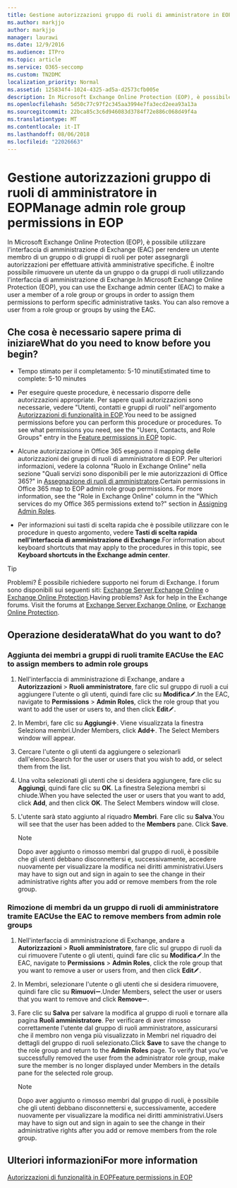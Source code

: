 ```yaml
---
title: Gestione autorizzazioni gruppo di ruoli di amministratore in EOP
ms.author: markjjo
author: markjjo
manager: laurawi
ms.date: 12/9/2016
ms.audience: ITPro
ms.topic: article
ms.service: O365-seccomp
ms.custom: TN2DMC
localization_priority: Normal
ms.assetid: 125834f4-1024-4325-ad5a-d2573cfb005e
description: In Microsoft Exchange Online Protection (EOP), è possibile utilizzare l'interfaccia di amministrazione di Exchange (EAC) per rendere un utente membro di un gruppo o di gruppi di ruoli per poter assegnargli autorizzazioni per effettuare attività amministrative specifiche. È inoltre possibile rimuovere un utente da un gruppo o da gruppi di ruoli utilizzando l'interfaccia di amministrazione di Exchange.
ms.openlocfilehash: 5d50c77c97f2c345aa3994e7fa3ecd2eea93a13a
ms.sourcegitcommit: 22bca85c3c6d946083d3784f72e886c068d49f4a
ms.translationtype: MT
ms.contentlocale: it-IT
ms.lasthandoff: 08/06/2018
ms.locfileid: "22026663"
---
```

# <a name="manage-admin-role-group-permissions-in-eop"></a><span data-ttu-id="dcc88-104">Gestione autorizzazioni gruppo di ruoli di amministratore in EOP</span><span class="sxs-lookup"><span data-stu-id="dcc88-104">Manage admin role group permissions in EOP</span></span>
  
<span data-ttu-id="dcc88-p102">In Microsoft Exchange Online Protection (EOP), è possibile utilizzare l'interfaccia di amministrazione di Exchange (EAC) per rendere un utente membro di un gruppo o di gruppi di ruoli per poter assegnargli autorizzazioni per effettuare attività amministrative specifiche. È inoltre possibile rimuovere un utente da un gruppo o da gruppi di ruoli utilizzando l'interfaccia di amministrazione di Exchange.</span><span class="sxs-lookup"><span data-stu-id="dcc88-p102">In Microsoft Exchange Online Protection (EOP), you can use the Exchange admin center (EAC) to make a user a member of a role group or groups in order to assign them permissions to perform specific administrative tasks. You can also remove a user from a role group or groups by using the EAC.</span></span>
  
## <a name="what-do-you-need-to-know-before-you-begin"></a><span data-ttu-id="dcc88-107">Che cosa è necessario sapere prima di iniziare</span><span class="sxs-lookup"><span data-stu-id="dcc88-107">What do you need to know before you begin?</span></span>

- <span data-ttu-id="dcc88-108">Tempo stimato per il completamento: 5-10 minuti</span><span class="sxs-lookup"><span data-stu-id="dcc88-108">Estimated time to complete: 5-10 minutes</span></span>
    
- <span data-ttu-id="dcc88-p103">Per eseguire queste procedure, è necessario disporre delle autorizzazioni appropriate. Per sapere quali autorizzazioni sono necessarie, vedere "Utenti, contatti e gruppi di ruoli" nell'argomento [Autorizzazioni di funzionalità in EOP](feature-permissions-in-eop.md).</span><span class="sxs-lookup"><span data-stu-id="dcc88-p103">You need to be assigned permissions before you can perform this procedure or procedures. To see what permissions you need, see the "Users, Contacts, and Role Groups" entry in the [Feature permissions in EOP](feature-permissions-in-eop.md) topic.</span></span> 
    
- <span data-ttu-id="dcc88-p104">Alcune autorizzazione in Office 365 eseguono il mapping delle autorizzazioni dei gruppi di ruoli di amministratore di EOP. Per ulteriori informazioni, vedere la colonna "Ruolo in Exchange Online" nella sezione "Quali servizi sono disponibili per le mie autorizzazioni di Office 365?" in [Assegnazione di ruoli di amministratore](https://go.microsoft.com/fwlink/p/?LinkId=286708).</span><span class="sxs-lookup"><span data-stu-id="dcc88-p104">Certain permissions in Office 365 map to EOP admin role group permissions. For more information, see the "Role in Exchange Online" column in the "Which services do my Office 365 permissions extend to?" section in [Assigning Admin Roles](https://go.microsoft.com/fwlink/p/?LinkId=286708).</span></span>
    
- <span data-ttu-id="dcc88-114">Per informazioni sui tasti di scelta rapida che è possibile utilizzare con le procedure in questo argomento, vedere **Tasti di scelta rapida nell'interfaccia di amministrazione di Exchange**.</span><span class="sxs-lookup"><span data-stu-id="dcc88-114">For information about keyboard shortcuts that may apply to the procedures in this topic, see **Keyboard shortcuts in the Exchange admin center**.</span></span>
    
> [!TIP]
> <span data-ttu-id="dcc88-p105">Problemi? È possibile richiedere supporto nei forum di Exchange. I forum sono disponibili sui seguenti siti: [Exchange Server](https://go.microsoft.com/fwlink/p/?linkId=60612),[Exchange Online](https://go.microsoft.com/fwlink/p/?linkId=267542) o [Exchange Online Protection](https://go.microsoft.com/fwlink/p/?linkId=285351).</span><span class="sxs-lookup"><span data-stu-id="dcc88-p105">Having problems? Ask for help in the Exchange forums. Visit the forums at [Exchange Server](https://go.microsoft.com/fwlink/p/?linkId=60612),[Exchange Online](https://go.microsoft.com/fwlink/p/?linkId=267542), or [Exchange Online Protection](https://go.microsoft.com/fwlink/p/?linkId=285351).</span></span> 
  
## <a name="what-do-you-want-to-do"></a><span data-ttu-id="dcc88-118">Operazione desiderata</span><span class="sxs-lookup"><span data-stu-id="dcc88-118">What do you want to do?</span></span>

### <a name="use-the-eac-to-assign-members-to-admin-role-groups"></a><span data-ttu-id="dcc88-119">Aggiunta dei membri a gruppi di ruoli tramite EAC</span><span class="sxs-lookup"><span data-stu-id="dcc88-119">Use the EAC to assign members to admin role groups</span></span>

1. <span data-ttu-id="dcc88-120">Nell'interfaccia di amministrazione di Exchange, andare a **Autorizzazioni** \> **Ruoli amministratore**, fare clic sul gruppo di ruoli a cui aggiungere l'utente o gli utenti, quindi fare clic su **Modifica**![Icona Modifica](../media/ITPro-EAC-EditIcon.png).</span><span class="sxs-lookup"><span data-stu-id="dcc88-120">In the EAC, navigate to **Permissions** \> **Admin Roles**, click the role group that you want to add the user or users to, and then click **Edit**![Edit icon](../media/ITPro-EAC-EditIcon.png).</span></span>
    
2. <span data-ttu-id="dcc88-p106">In Membri, fare clic su **Aggiungi**![Icona Aggiungi](../media/ITPro-EAC-AddIcon.png). Viene visualizzata la finestra Seleziona membri.</span><span class="sxs-lookup"><span data-stu-id="dcc88-p106">Under Members, click **Add**![Add Icon](../media/ITPro-EAC-AddIcon.png). The Select Members window will appear.</span></span>
    
3. <span data-ttu-id="dcc88-123">Cercare l'utente o gli utenti da aggiungere o selezionarli dall'elenco.</span><span class="sxs-lookup"><span data-stu-id="dcc88-123">Search for the user or users that you wish to add, or select them from the list.</span></span>
    
4. <span data-ttu-id="dcc88-p107">Una volta selezionati gli utenti che si desidera aggiungere, fare clic su **Aggiungi**, quindi fare clic su **OK**. La finestra Seleziona membri si chiude.</span><span class="sxs-lookup"><span data-stu-id="dcc88-p107">When you have selected the user or users that you want to add, click **Add**, and then click **OK**. The Select Members window will close.</span></span>
    
5. <span data-ttu-id="dcc88-p108">L'utente sarà stato aggiunto al riquadro **Membri**. Fare clic su **Salva**.</span><span class="sxs-lookup"><span data-stu-id="dcc88-p108">You will see that the user has been added to the **Members** pane. Click **Save**.</span></span>
    
    > [!NOTE]
    > <span data-ttu-id="dcc88-128">Dopo aver aggiunto o rimosso membri dal gruppo di ruoli, è possibile che gli utenti debbano disconnettersi e, successivamente, accedere nuovamente per visualizzare la modifica nei diritti amministrativi.</span><span class="sxs-lookup"><span data-stu-id="dcc88-128">Users may have to sign out and sign in again to see the change in their administrative rights after you add or remove members from the role group.</span></span> 
  
### <a name="use-the-eac-to-remove-members-from-admin-role-groups"></a><span data-ttu-id="dcc88-129">Rimozione di membri da un gruppo di ruoli di amministratore tramite EAC</span><span class="sxs-lookup"><span data-stu-id="dcc88-129">Use the EAC to remove members from admin role groups</span></span>

1. <span data-ttu-id="dcc88-130">Nell'interfaccia di amministrazione di Exchange, andare a **Autorizzazioni** \> **Ruoli amministratore**, fare clic sul gruppo di ruoli da cui rimuovere l'utente o gli utenti, quindi fare clic su **Modifica**![Icona Modifica](../media/ITPro-EAC-EditIcon.png).</span><span class="sxs-lookup"><span data-stu-id="dcc88-130">In the EAC, navigate to **Permissions** \> **Admin Roles**, click the role group that you want to remove a user or users from, and then click **Edit**![Edit icon](../media/ITPro-EAC-EditIcon.png).</span></span>
    
2. <span data-ttu-id="dcc88-131">In Membri, selezionare l'utente o gli utenti che si desidera rimuovere, quindi fare clic su **Rimuovi**![Icona Rimuovi](../media/ITPro-EAC-RemoveIcon.png).</span><span class="sxs-lookup"><span data-stu-id="dcc88-131">Under Members, select the user or users that you want to remove and click **Remove**![Remove icon](../media/ITPro-EAC-RemoveIcon.png).</span></span>
    
3. <span data-ttu-id="dcc88-p109">Fare clic su **Salva** per salvare la modifica al gruppo di ruoli e tornare alla pagina **Ruoli amministratore**. Per verificare di aver rimosso correttamente l'utente dal gruppo di ruoli amministratore, assicurarsi che il membro non venga più visualizzato in Membri nel riquadro dei dettagli del gruppo di ruoli selezionato.</span><span class="sxs-lookup"><span data-stu-id="dcc88-p109">Click **Save** to save the change to the role group and return to the **Admin Roles** page. To verify that you've successfully removed the user from the administrator role group, make sure the member is no longer displayed under Members in the details pane for the selected role group.</span></span> 
    
    > [!NOTE]
    > <span data-ttu-id="dcc88-134">Dopo aver aggiunto o rimosso membri dal gruppo di ruoli, è possibile che gli utenti debbano disconnettersi e, successivamente, accedere nuovamente per visualizzare la modifica nei diritti amministrativi.</span><span class="sxs-lookup"><span data-stu-id="dcc88-134">Users may have to sign out and sign in again to see the change in their administrative rights after you add or remove members from the role group.</span></span> 
  
## <a name="for-more-information"></a><span data-ttu-id="dcc88-135">Ulteriori informazioni</span><span class="sxs-lookup"><span data-stu-id="dcc88-135">For more information</span></span>

[<span data-ttu-id="dcc88-136">Autorizzazioni di funzionalità in EOP</span><span class="sxs-lookup"><span data-stu-id="dcc88-136">Feature permissions in EOP</span></span>](feature-permissions-in-eop.md)
  

